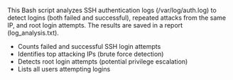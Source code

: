 This Bash script analyzes SSH authentication logs (/var/log/auth.log) to detect logins (both failed and successful), repeated attacks from the same IP, and root login attempts. The results are saved in a report (log_analysis.txt).

- Counts failed and successful SSH login attempts
- Identifies top attacking IPs (brute force detection)
- Detects root login attempts (potential privilege escalation)
- Lists all users attempting logins
